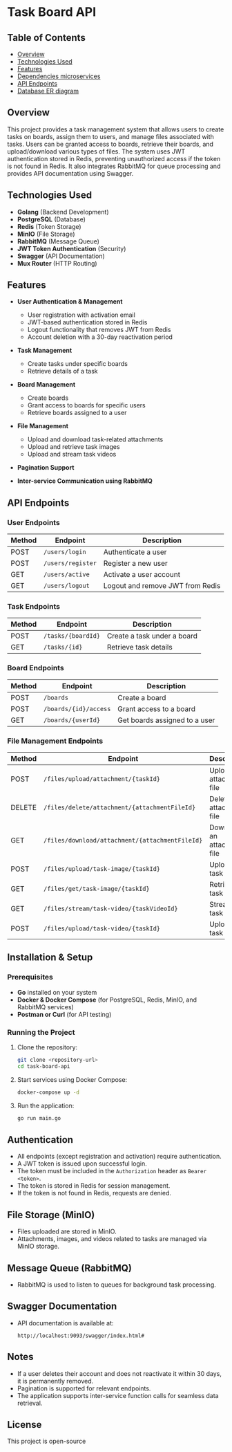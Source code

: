 # Task Board API

## Table of Contents

- [Overview](#Overview)
- [Technologies Used](#technologies-used)
- [Features](#features)
- [Dependencies microservices](#dependencies-microservices)
- [API Endpoints](#api)
- [Database ER diagram](#Microservice-database-ERD)

## Overview
This project provides a task management system that allows users to create tasks on boards, assign them to users, and manage files associated with tasks. Users can be granted access to boards, retrieve their boards, and upload/download various types of files. The system uses JWT authentication stored in Redis, preventing unauthorized access if the token is not found in Redis. It also integrates RabbitMQ for queue processing and provides API documentation using Swagger.

## Technologies Used
- **Golang** (Backend Development)
- **PostgreSQL** (Database)
- **Redis** (Token Storage)
- **MinIO** (File Storage)
- **RabbitMQ** (Message Queue)
- **JWT Token Authentication** (Security)
- **Swagger** (API Documentation)
- **Mux Router** (HTTP Routing)

## Features
- **User Authentication & Management**
    - User registration with activation email
    - JWT-based authentication stored in Redis
    - Logout functionality that removes JWT from Redis
    - Account deletion with a 30-day reactivation period

- **Task Management**
    - Create tasks under specific boards
    - Retrieve details of a task

- **Board Management**
    - Create boards
    - Grant access to boards for specific users
    - Retrieve boards assigned to a user

- **File Management**
    - Upload and download task-related attachments
    - Upload and retrieve task images
    - Upload and stream task videos

- **Pagination Support**
- **Inter-service Communication using RabbitMQ**

## API Endpoints

### User Endpoints
| Method | Endpoint | Description |
|--------|---------|-------------|
| POST | `/users/login` | Authenticate a user |
| POST | `/users/register` | Register a new user |
| GET | `/users/active` | Activate a user account |
| GET | `/users/logout` | Logout and remove JWT from Redis |

### Task Endpoints
| Method | Endpoint | Description |
|--------|---------|-------------|
| POST | `/tasks/{boardId}` | Create a task under a board |
| GET | `/tasks/{id}` | Retrieve task details |

### Board Endpoints
| Method | Endpoint | Description |
|--------|---------|-------------|
| POST | `/boards` | Create a board |
| POST | `/boards/{id}/access` | Grant access to a board |
| GET | `/boards/{userId}` | Get boards assigned to a user |

### File Management Endpoints
| Method | Endpoint | Description |
|--------|---------|-------------|
| POST | `/files/upload/attachment/{taskId}` | Upload an attachment file |
| DELETE | `/files/delete/attachment/{attachmentFileId}` | Delete an attachment file |
| GET | `/files/download/attachment/{attachmentFileId}` | Download an attachment file |
| POST | `/files/upload/task-image/{taskId}` | Upload a task image |
| GET | `/files/get/task-image/{taskId}` | Retrieve a task image |
| GET | `/files/stream/task-video/{taskVideoId}` | Stream a task video |
| POST | `/files/upload/task-video/{taskId}` | Upload a task video |

## Installation & Setup
### Prerequisites
- **Go** installed on your system
- **Docker & Docker Compose** (for PostgreSQL, Redis, MinIO, and RabbitMQ services)
- **Postman or Curl** (for API testing)

### Running the Project
1. Clone the repository:
   ```sh
   git clone <repository-url>
   cd task-board-api
   ```

2. Start services using Docker Compose:
   ```sh
   docker-compose up -d
   ```

3. Run the application:
   ```sh
   go run main.go
   ```

## Authentication
- All endpoints (except registration and activation) require authentication.
- A JWT token is issued upon successful login.
- The token must be included in the `Authorization` header as `Bearer <token>`.
- The token is stored in Redis for session management.
- If the token is not found in Redis, requests are denied.

## File Storage (MinIO)
- Files uploaded are stored in MinIO.
- Attachments, images, and videos related to tasks are managed via MinIO storage.

## Message Queue (RabbitMQ)
- RabbitMQ is used to listen to queues for background task processing.

## Swagger Documentation
- API documentation is available at:
  ```
  http://localhost:9093/swagger/index.html#
  ```

## Notes
- If a user deletes their account and does not reactivate it within 30 days, it is permanently removed.
- Pagination is supported for relevant endpoints.
- The application supports inter-service function calls for seamless data retrieval.

## License
This project is open-source

